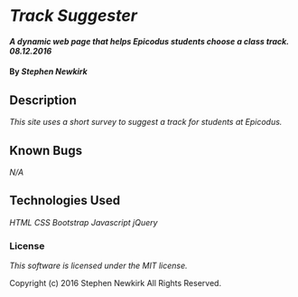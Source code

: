 # _Track Suggester_

#### _A dynamic web page that helps Epicodus students choose a class track. 08.12.2016_

#### By _**Stephen Newkirk**_

## Description

_This site uses a short survey to suggest a track for students at Epicodus._

## Known Bugs

_N/A_

## Technologies Used

_HTML_
_CSS_
_Bootstrap_
_Javascript_
_jQuery_

### License

_This software is licensed under the MIT license._

Copyright (c) 2016 Stephen Newkirk All Rights Reserved.
